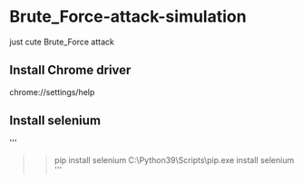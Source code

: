 # Brute_Force-attack-simulation
just cute Brute_Force attack

## Install Chrome driver
chrome://settings/help

## Install selenium
'''
>> pip install selenium
>> C:\Python39\Scripts\pip.exe install selenium
'''

